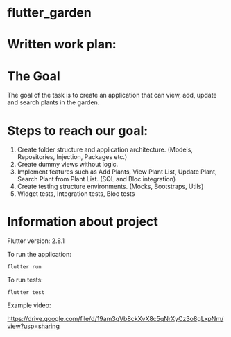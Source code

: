 # flutter_garden

# Written work plan:

# The Goal
The goal of the task is to create an application that can view, add, update and search plants in the garden.

# Steps to reach our goal:

1) Create folder structure and application architecture. (Models, Repositories, Injection, Packages etc.)
1) Create dummy views without logic.
2) Implement features such as Add Plants, View Plant List, Update Plant, Search Plant from Plant List. (SQL and Bloc integration)
3) Create testing structure environments. (Mocks, Bootstraps, Utils)
4) Widget tests, Integration tests, Bloc tests

# Information about project

Flutter version: 2.8.1

To run the application:
```
flutter run
```

To run tests:
```
flutter test
```

Example video:

https://drive.google.com/file/d/19am3qVb8ckXvX8c5qNrXyCz3o8gLxpNm/view?usp=sharing
